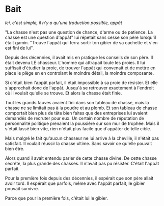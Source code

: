# Bait

*Ici, c'est simple, il n'y a qu'une traduction possible, appât*

"La chasse n'est pas une question de chance, d'arme ou de patience. La chasse est une question d'appât" lui répetait sans cesse son père lorsqu'il était gamin.
"Trouve l'appât qui ferra sortir ton gibier de sa cachette et s'en est fini de lui".

Depuis des décennies, il avait mis en pratique les conseils de son père. Il était devenu LE chasseur. L'homme qui attrapait toute les proies. Il lui suffisait d'étudier la proie, de trouver l'appât qui convenait et de mettre en place le piège en en controlant le moindre détail, la moindre composante.

Si c'était bien l'appât parfait, il était impossible à sa proie de résister. Et elle s'approchait donc de l'appât. Jusqu'à se retrouver exactement à l'endroit où il voulait qu'elle se trouve. Et alors la chasse était finie.

Tout les grands fauves avaient fini dans son tableau de chasse, mais la chasse ne se limitait pas à la poudre et au plomb. Et son tableau de chasse comportait bien plus de tête bien faites que des entreprises lui avaient demandés de recruter pour eux. Un certain nombre de réputation de personnalité politique prenaient la poussière sur son mur de trophée. Mais il s'était lassé bien vite, rien n'était plus facile que d'appâter de telle cible.

Mais malgré le fait qu'aucun chasseur ne lui arrive à la cheville, il n'était pas satisfait. Il voulait réussir la chasse ultime. Sans savoir ce qu'elle pouvait bien être.

Alors quand il avait entendu parler de cette chasse divine. De cette chasse secrête, la plus grande des chasses. Il n'avait pas pu résister. C'était l'appât parfait.

Pour la première fois depuis des décennies, il espérait que son père allait avoir tord. Il espérait que parfois, même avec l'appât parfait, le gibier pouvait survivre.

Parce que pour la première fois, c'était lui le gibier.
